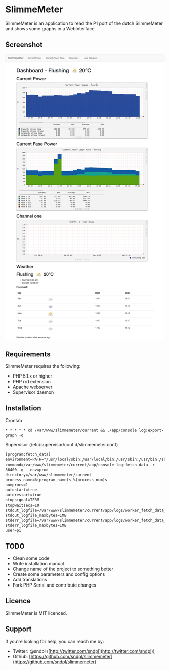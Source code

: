 SlimmeMeter
===========
SlimmeMeter is an application to read the P1 port of the dutch SlimmeMeter and shows some graphs in a WebInterface.

Screenshot
----------
![Alt text](/docs/screenshot.png?raw=true "Screenshot")

Requirements
------------
SlimmeMeter requires the following:

* PHP 5.1.x or higher
* PHP rrd extension
* Apache webserver
* Supervisor daemon


Installation
------------

Crontab
```
* * * * * cd /var/www/slimmemeter/current && ./app/console log:export-graph -q
```

Supervisor (/etc/supervisor/conf.d/slimmemeter.conf)
```
[program:fetch_data]
environment=PATH="/usr/local/sbin:/usr/local/bin:/usr/sbin:/usr/bin:/sbin:/bin"
command=/var/www/slimmemeter/current/app/console log:fetch-data -r 86400 -q --env=prod
directory=/var/www/slimmemeter/current
process_name=%(program_name)s_%(process_num)s
numprocs=1
autostart=true
autorestart=true
stopsignal=TERM
stopwaitsecs=10
stdout_logfile=/var/www/slimmemeter/current/app/logs/worker_fetch_data_stdout.log
stdout_logfile_maxbytes=1MB
stderr_logfile=/var/www/slimmemeter/current/app/logs/worker_fetch_data_stderr.log
stderr_logfile_maxbytes=1MB
user=pi
```


TODO
----
* Clean some code
* Write installation manual
* Change name of the project to something better
* Create some parameters and config options
* Add translations
* Fork PHP Serial and contribute changes

Licence
-------
SlimmeMeter is MIT licenced.

Support
-------
If you're looking for help, you can reach me by:

*  Twitter: @sndpl ([http://twitter.com/sndpl](http://twitter.com/sndpl))
*  Github: [https://github.com/sndpl/slimmemeter](https://github.com/sndpl/slimmemeter)
